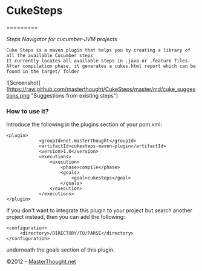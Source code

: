 # CukeSteps
=========

_Steps Navigator for cucumber-JVM projects_

    Cuke Steps is a maven plugin that helps you by creating a library of all the available Cucumber steps
    It currently locates all available steps in .java or .feature files.
    After compilation phase, it generates a cukes.html report which can be found in the target/ folder

![Screenshot] (https://raw.github.com/masterthought/CukeSteps/master/md/cuke_suggestions.png "Suggestions from existing steps")

### How to use it?

Introduce the following in the plugins section of your pom.xml:

    <plugin>
                <groupId>net.masterthought</groupId>
                <artifactId>cukesteps-maven-plugin</artifactId>
                <version>1.0</version>
                <executions>
                    <execution>
                        <phase>compile</phase>
                        <goals>
                            <goal>cukesteps</goal>
                        </goals>
                    </execution>
                </executions>
    </plugin>

If you don't want to integrate this plugin to your project but search another project instead,
then you can add the following:

	<configuration>
         <directory>/DIRECTORY/TO/PARSE</directory>
    </configuration>

underneath the goals section of this plugin. 
                         
&copy;2012 - [MasterThought.net](http://www.masterthought.net)